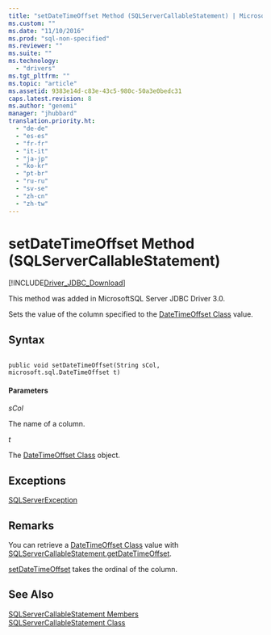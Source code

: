 ```yaml
---
title: "setDateTimeOffset Method (SQLServerCallableStatement) | Microsoft Docs"
ms.custom: ""
ms.date: "11/10/2016"
ms.prod: "sql-non-specified"
ms.reviewer: ""
ms.suite: ""
ms.technology: 
  - "drivers"
ms.tgt_pltfrm: ""
ms.topic: "article"
ms.assetid: 9383e14d-c83e-43c5-980c-50a3e0bedc31
caps.latest.revision: 8
ms.author: "genemi"
manager: "jhubbard"
translation.priority.ht: 
  - "de-de"
  - "es-es"
  - "fr-fr"
  - "it-it"
  - "ja-jp"
  - "ko-kr"
  - "pt-br"
  - "ru-ru"
  - "sv-se"
  - "zh-cn"
  - "zh-tw"
---
```

# setDateTimeOffset Method (SQLServerCallableStatement)
[!INCLUDE[Driver_JDBC_Download](../../../connect/jdbc/includes)]

  This method was added in MicrosoftSQL Server JDBC Driver 3.0.  
  
 Sets the value of the column specified to the [DateTimeOffset Class](../../../connect/jdbc/reference/datetimeoffset-class.md) value.  
  
## Syntax  
  
```  
  
public void setDateTimeOffset(String sCol, microsoft.sql.DateTimeOffset t)  
```  
  
#### Parameters  
 *sCol*  
  
 The name of a column.  
  
 *t*  
  
 The [DateTimeOffset Class](../../../connect/jdbc/reference/datetimeoffset-class.md) object.  
  
## Exceptions  
 [SQLServerException](../../../connect/jdbc/reference/sqlserverexception-class.md)  
  
## Remarks  
 You can retrieve a [DateTimeOffset Class](../../../connect/jdbc/reference/datetimeoffset-class.md) value with [SQLServerCallableStatement.getDateTimeOffset](../../../connect/jdbc/reference/getdatetimeoffset-method--sqlservercallablestatement-.md).  
  
 [setDateTimeOffset](../../../connect/jdbc/reference/setdatetimeoffset-method--sqlserverpreparedstatement-.md) takes the ordinal of the column.  
  
## See Also  
 [SQLServerCallableStatement Members](../../../connect/jdbc/reference/sqlservercallablestatement-members.md)   
 [SQLServerCallableStatement Class](../../../connect/jdbc/reference/sqlservercallablestatement-class.md)  
  
  